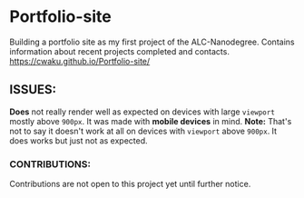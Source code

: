 # Portfolio-site
Building a portfolio site as my first project of the ALC-Nanodegree. Contains information about recent projects completed and contacts.
https://cwaku.github.io/Portfolio-site/

## ISSUES:
**Does** not really render well as expected on devices with large `viewport` mostly above `900px`. It was made with **mobile devices** in mind.
**Note:**
That's not to say it doesn't work at all on devices with `viewport` above `900px`. It does works but just not as expected.

### CONTRIBUTIONS:
Contributions are not open to this project yet until further notice.
